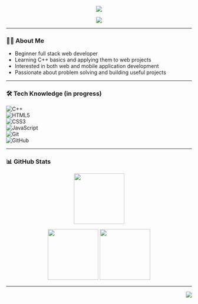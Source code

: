 <p align="center">
  <img src="https://capsule-render.vercel.app/api?type=waving&color=0:00c6ff,100:0072ff&height=220&section=header&text=Hi%20There%20I'm%20Mohamed%20Amine%20Lariba&fontSize=32&fontColor=ffffff&fontAlign=50&fontAlignY=40&animation=twinkling&font=Patrick+Hand" />
</p>

<p align="center">
  <img src="https://readme-typing-svg.demolab.com?font=Fira+Code&size=28&duration=3000&pause=1000&center=true&vCenter=true&width=600&lines=Full+Stack+Web+Developer+in+Training;Learning+C%2B%2B+and+Web+Technologies;Exploring+App+and+Web+Development&color=ff5733,ffc300,00ffcc,0077ff&background=00000000" />
</p>

---

### 👨‍💻 About Me

- Beginner full stack web developer  
- Learning C++ basics and applying them to web projects  
- Interested in both web and mobile application development  
- Passionate about problem solving and building useful projects  

---

### 🛠️ Tech Knowledge (in progress)

![C++](https://img.shields.io/badge/C++-00599C.svg?&style=flat&logo=c%2B%2B&logoColor=white)  
![HTML5](https://img.shields.io/badge/HTML5-E34F26.svg?&style=flat&logo=html5&logoColor=white)  
![CSS3](https://img.shields.io/badge/CSS3-%231572B6.svg?&style=flat&logo=css3&logoColor=white)  
![JavaScript](https://img.shields.io/badge/JAVASCRIPT-323330.svg?&style=flat&logo=javascript&logoColor=%23F7DF1E)  
![Git](https://img.shields.io/badge/GIT-%23F05033.svg?&style=flat&logo=git&logoColor=white)  
![GitHub](https://img.shields.io/badge/GITHUB-%23121011.svg?&style=flat&logo=github&logoColor=white)  

---

### 📊 GitHub Stats

<p align="center">
  <img height="137px" src="https://github-readme-streak-stats.herokuapp.com/?user=amineMU&hide_border=true&theme=nightowl" />
</p>
<p align="center">
  <img height="137px" src="https://github-readme-stats.vercel.app/api?username=amineMU&hide_title=true&hide_border=true&show_icons=true&include_all_commits=true&count_private=true&line_height=21&theme=nightowl" /> 
  <img height="137px" src="https://github-readme-stats.vercel.app/api/top-langs/?username=amineMU&hide=html&hide_title=true&hide_border=true&layout=compact&langs_count=8&theme=nightowl" />
</p>

---

<p align="right">
  <img src="https://komarev.com/ghpvc/?username=amineMU&style=plastic&label=Views">
</p>

